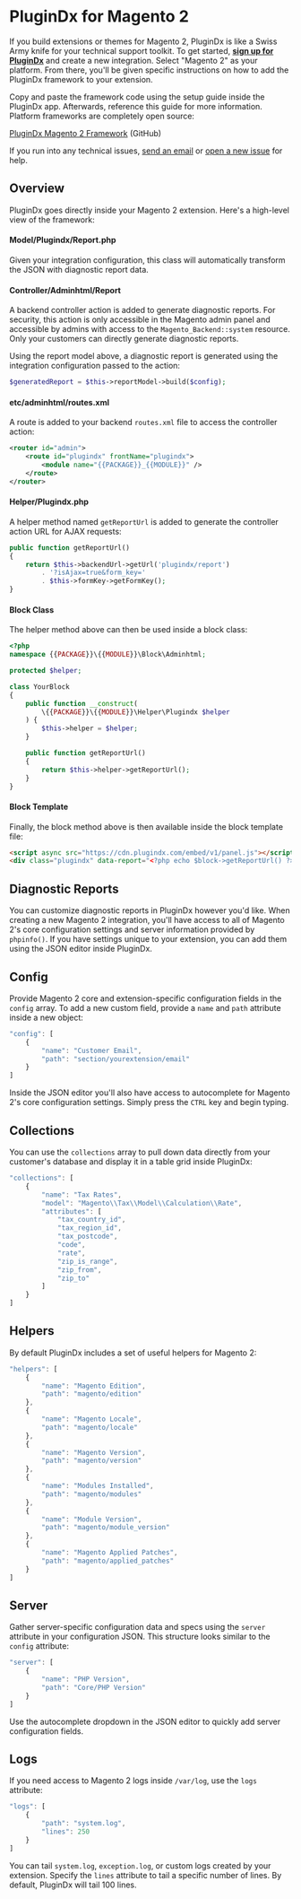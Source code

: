 # PluginDx for Magento 2

If you build extensions or themes for Magento 2, PluginDx is like a Swiss Army knife for your technical support toolkit. To get started, **[sign up for PluginDx](https://app.plugindx.com/register)** and create a new integration. Select "Magento 2" as your platform. From there, you'll be given specific instructions on how to add the PluginDx framework to your extension.

Copy and paste the framework code using the setup guide inside the PluginDx app. Afterwards, reference this guide for more information. Platform frameworks are completely open source:

[PluginDx Magento 2 Framework](https://github.com/plugindx/plugindx-magento2) (GitHub)

If you run into any technical issues, [send an email](https://plugindx.com/contact) or [open a new issue](https://github.com/plugindx/plugindx-magento2/issues/new) for help.

## Overview

PluginDx goes directly inside your Magento 2 extension. Here's a high-level view of the framework:

#### Model/Plugindx/Report.php

Given your integration configuration, this class will automatically transform the JSON with diagnostic report data.

#### Controller/Adminhtml/Report

A backend controller action is added to generate diagnostic reports. For security, this action is only accessible in the Magento admin panel and accessible by admins with access to the `Magento_Backend::system` resource. Only your customers can directly generate diagnostic reports.

Using the report model above, a diagnostic report is generated using the integration configuration passed to the action:

```php
$generatedReport = $this->reportModel->build($config);
```

#### etc/adminhtml/routes.xml

A route is added to your backend `routes.xml` file to access the controller action:

```xml
<router id="admin">
    <route id="plugindx" frontName="plugindx">
        <module name="{{PACKAGE}}_{{MODULE}}" />
    </route>
</router>
```

#### Helper/Plugindx.php

A helper method named `getReportUrl` is added to generate the controller action URL for AJAX requests:

```php
public function getReportUrl()
{
    return $this->backendUrl->getUrl('plugindx/report')
        . '?isAjax=true&form_key='
        . $this->formKey->getFormKey();
}
```

#### Block Class

The helper method above can then be used inside a block class:

```php
<?php
namespace {{PACKAGE}}\{{MODULE}}\Block\Adminhtml;

protected $helper;

class YourBlock
{
    public function __construct(
        \{{PACKAGE}}\{{MODULE}}\Helper\Plugindx $helper
    ) {
        $this->helper = $helper;
    }

    public function getReportUrl()
    {
        return $this->helper->getReportUrl();
    }
}

```

#### Block Template

Finally, the block method above is then available inside the block template file:

```html
<script async src="https://cdn.plugindx.com/embed/v1/panel.js"></script>
<div class="plugindx" data-report="<?php echo $block->getReportUrl() ?>"></div>
```

## Diagnostic Reports

You can customize diagnostic reports in PluginDx however you'd like. When creating a new Magento 2 integration, you'll have access to all of Magento 2's core configuration settings and server information provided by `phpinfo()`. If you have settings unique to your extension, you can add them using the JSON editor inside PluginDx.

## Config

Provide Magento 2 core and extension-specific configuration fields in the `config` array. To add a new custom field, provide a `name` and `path` attribute inside a new object:

```javascript
"config": [
    {
        "name": "Customer Email",
        "path": "section/yourextension/email"
    }
]
```

Inside the JSON editor you'll also have access to autocomplete for Magento 2's core configuration settings. Simply press the `CTRL` key and begin typing.

## Collections

You can use the `collections` array to pull down data directly from your customer's database and display it in a table grid inside PluginDx:

```javascript
"collections": [
    {
        "name": "Tax Rates",
        "model": "Magento\\Tax\\Model\\Calculation\\Rate",
        "attributes": [
            "tax_country_id",
            "tax_region_id",
            "tax_postcode",
            "code",
            "rate",
            "zip_is_range",
            "zip_from",
            "zip_to"
        ]
    }
]
```

## Helpers

By default PluginDx includes a set of useful helpers for Magento 2:

```javascript
"helpers": [
    {
        "name": "Magento Edition",
        "path": "magento/edition"
    },
    {
        "name": "Magento Locale",
        "path": "magento/locale"
    },
    {
        "name": "Magento Version",
        "path": "magento/version"
    },
    {
        "name": "Modules Installed",
        "path": "magento/modules"
    },
    {
        "name": "Module Version",
        "path": "magento/module_version"
    },
    {
        "name": "Magento Applied Patches",
        "path": "magento/applied_patches"
    }
]
```

## Server

Gather server-specific configuration data and specs using the `server` attribute in your configuration JSON. This structure looks similar to the `config` attribute:

```javascript
"server": [
    {
        "name": "PHP Version",
        "path": "Core/PHP Version"
    }
]
```

Use the autocomplete dropdown in the JSON editor to quickly add server configuration fields.

## Logs

If you need access to Magento 2 logs inside `/var/log`, use the `logs` attribute:

```javascript
"logs": [
    {
        "path": "system.log",
        "lines": 250
    }
]
```

You can tail `system.log`, `exception.log`, or custom logs created by your extension. Specify the `lines` attribute to tail a specific number of lines. By default, PluginDx will tail 100 lines.

